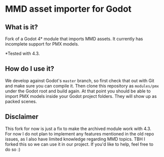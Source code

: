 # MMD asset importer for Godot

## What is it?

Fork of a Godot 4* module that imports MMD assets. It currently has
incomplete support for PMX models.

*Tested with 4.3.

## How do I use it?

We develop against Godot's `master` branch, so first check that out
with Git and make sure you can compile it. Then clone this repository
as `modules/pmx` under the Godot root and build again. At that point
you should be able to import PMX models inside your Godot project
folders. They will show up as packed scenes.

## Disclaimer
This fork for now is just a fix to make the archived module work with 4.3.
For now I do not plan to implement any features mentioned in the old repo issues, as I also have limited knowledge regarding MMD topics.
TBH I forked this so we can use it in our project.
If you'd like to help, feel free to do so :)

